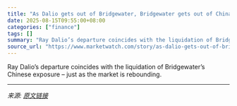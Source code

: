 ```yaml
---
title: "As Dalio gets out of Bridgewater, Bridgewater gets out of China"
date: 2025-08-15T09:55:00+08:00
categories: ["finance"]
tags: []
summary: "Ray Dalio’s departure coincides with the liquidation of Bridgewater’s Chinese exposure – just as the market is rebounding."
source_url: "https://www.marketwatch.com/story/as-dalio-gets-out-of-bridgewater-bridgewater-gets-out-of-china-5dd379a5?mod=mw_rss_topstories"
---
```


Ray Dalio’s departure coincides with the liquidation of Bridgewater’s Chinese exposure – just as the market is rebounding.

---

*来源: [原文链接](https://www.marketwatch.com/story/as-dalio-gets-out-of-bridgewater-bridgewater-gets-out-of-china-5dd379a5?mod=mw_rss_topstories)*
